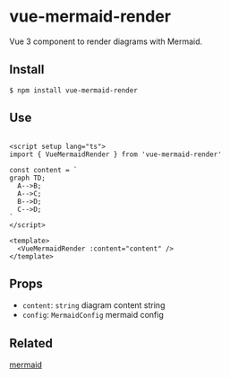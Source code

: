 # vue-mermaid-render

Vue 3 component to render diagrams with Mermaid.

## Install

```shell
$ npm install vue-mermaid-render
```

## Use

```vue

<script setup lang="ts">
import { VueMermaidRender } from 'vue-mermaid-render'

const content = `
graph TD;
  A-->B;
  A-->C;
  B-->D;
  C-->D;
`
</script>

<template>
  <VueMermaidRender :content="content" />
</template>
```

## Props

- `content`: `string` diagram content string
- `config`: `MermaidConfig` mermaid config

## Related

[mermaid](https://github.com/mermaid-js/mermaid)
